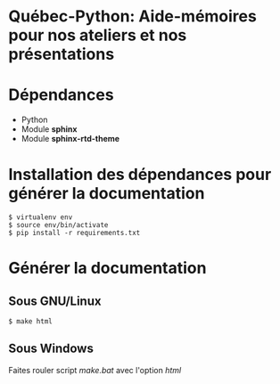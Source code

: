 Québec-Python: Aide-mémoires pour nos ateliers et nos présentations
===================================================================

# Dépendances

* Python
* Module **sphinx**
* Module **sphinx-rtd-theme**

# Installation des dépendances pour générer la documentation

    $ virtualenv env
    $ source env/bin/activate
    $ pip install -r requirements.txt

# Générer la documentation

## Sous GNU/Linux

    $ make html
    
## Sous Windows

Faites rouler script *make.bat* avec l'option *html*
